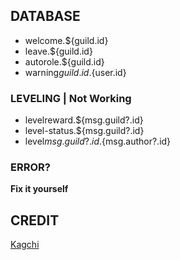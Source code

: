 ## DATABASE
+ welcome.${guild.id}
+ leave.${guild.id}
+ autorole.${guild.id}
+ warning${guild.id}.${user.id}

### LEVELING | Not Working
- levelreward.${msg.guild?.id}
- level-status.${msg.guild?.id}
- level${msg.guild?.id}.${msg.author?.id}

### ERROR?
**Fix it yourself**

## CREDIT
[Kagchi](https://github.com/Kagchi)
